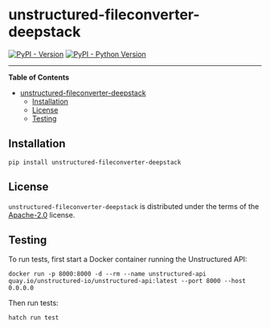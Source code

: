 # unstructured-fileconverter-deepstack

[![PyPI - Version](https://img.shields.io/pypi/v/unstructured-fileconverter-deepstack.svg)](https://pypi.org/project/unstructured-fileconverter-deepstack)
[![PyPI - Python Version](https://img.shields.io/pypi/pyversions/unstructured-fileconverter-deepstack.svg)](https://pypi.org/project/unstructured-fileconverter-deepstack)

-----

**Table of Contents**

- [unstructured-fileconverter-deepstack](#unstructured-fileconverter-deepstack)
  - [Installation](#installation)
  - [License](#license)
  - [Testing](#testing)

## Installation

```console
pip install unstructured-fileconverter-deepstack
```

## License

`unstructured-fileconverter-deepstack` is distributed under the terms of the [Apache-2.0](https://spdx.org/licenses/Apache-2.0.html) license.

## Testing

To run tests, first start a Docker container running the Unstructured API:

```console
docker run -p 8000:8000 -d --rm --name unstructured-api quay.io/unstructured-io/unstructured-api:latest --port 8000 --host 0.0.0.0
```

Then run tests:

```console
hatch run test
```